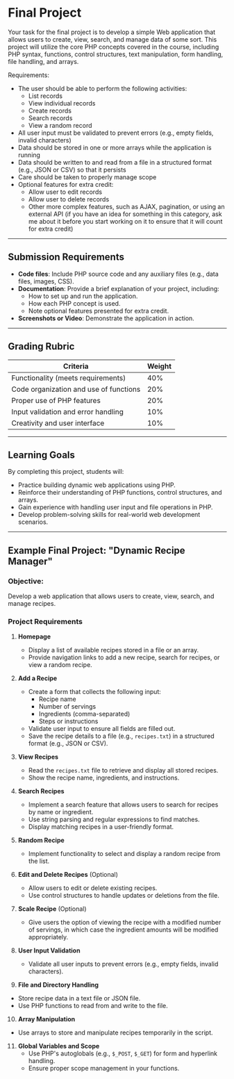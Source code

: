 # Final Project

Your task for the final project is to develop a simple Web application that allows users to create, view, search, and manage data of some sort. This project will utilize the core PHP concepts covered in the course, including PHP syntax, functions, control structures, text manipulation, form handling, file handling, and arrays.

Requirements:

- The user should be able to perform the following activities:
  - List records
  - View individual records
  - Create records
  - Search records
  - View a random record
- All user input must be validated to prevent errors (e.g., empty fields, invalid characters)
- Data should be stored in one or more arrays while the application is running
- Data should be written to and read from a file in a structured format (e.g., JSON or CSV) so that it persists
- Care should be taken to properly manage scope
- Optional features for extra credit:
  - Allow user to edit records
  - Allow user to delete records
  - Other more complex features, such as AJAX, pagination, or using an external API (if you have an idea for something in this category, ask me about it before you start working on it to ensure that it will count for extra credit)

---

## **Submission Requirements**

- **Code files**: Include PHP source code and any auxiliary files (e.g., data files, images, CSS).
- **Documentation**: Provide a brief explanation of your project, including:
  - How to set up and run the application.
  - How each PHP concept is used.
  - Note optional features presented for extra credit.
- **Screenshots or Video**: Demonstrate the application in action.

---

## **Grading Rubric**

| Criteria                               | Weight |
|----------------------------------------|--------|
| Functionality (meets requirements)     | 40%    |
| Code organization and use of functions | 20%    |
| Proper use of PHP features             | 20%    |
| Input validation and error handling    | 10%    |
| Creativity and user interface          | 10%    |

---

## **Learning Goals**

By completing this project, students will:

- Practice building dynamic web applications using PHP.
- Reinforce their understanding of PHP functions, control structures, and arrays.
- Gain experience with handling user input and file operations in PHP.
- Develop problem-solving skills for real-world web development scenarios.

---

## **Example Final Project:** **"Dynamic Recipe Manager"**

### **Objective:**  

Develop a web application that allows users to create, view, search, and manage recipes.

### **Project Requirements**

1. **Homepage**  
   - Display a list of available recipes stored in a file or an array.
   - Provide navigation links to add a new recipe, search for recipes, or view a random recipe.

2. **Add a Recipe**  
   - Create a form that collects the following input:
     - Recipe name
     - Number of servings
     - Ingredients (comma-separated)
     - Steps or instructions
   - Validate user input to ensure all fields are filled out.
   - Save the recipe details to a file (e.g., `recipes.txt`) in a structured format (e.g., JSON or CSV).

3. **View Recipes**  
   - Read the `recipes.txt` file to retrieve and display all stored recipes.
   - Show the recipe name, ingredients, and instructions.

4. **Search Recipes**  
   - Implement a search feature that allows users to search for recipes by name or ingredient.
   - Use string parsing and regular expressions to find matches.
   - Display matching recipes in a user-friendly format.

5. **Random Recipe**  
   - Implement functionality to select and display a random recipe from the list.

6. **Edit and Delete Recipes** (Optional)  
   - Allow users to edit or delete existing recipes.
   - Use control structures to handle updates or deletions from the file.

7. **Scale Recipe** (Optional)
   - Give users the option of viewing the recipe with a modified number of servings, in which case the ingredient amounts will be modified appropriately.

8. **User Input Validation**  
   - Validate all user inputs to prevent errors (e.g., empty fields, invalid characters).

9.  **File and Directory Handling**  
   - Store recipe data in a text file or JSON file.
   - Use PHP functions to read from and write to the file.

10. **Array Manipulation**  
   - Use arrays to store and manipulate recipes temporarily in the script.

11. **Global Variables and Scope**  
    - Use PHP's autoglobals (e.g., `$_POST`, `$_GET`) for form and hyperlink handling.
    - Ensure proper scope management in your functions.
